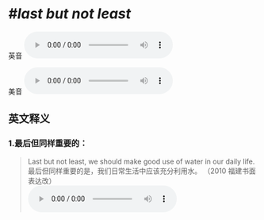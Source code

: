 # ***\#last but not least*** 
英音
<audio src="./media/last but not least1_AAC.aac" controls="controls"></audio>

美音
<audio src="./media/last but not least2_AAC.aac" controls="controls"></audio>



  

英文释义
---
### 1.**最后但同样重要的：**  

 > Last but not least, we should make good use of water in our daily life.  
 > 最后但同样重要的是，我们日常生活中应该充分利用水。  （2010 福建书面表达改）  
<audio src="./media/last-7.aac" controls="controls"></audio>


